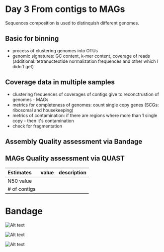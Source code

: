 # Day 3 From contigs to MAGs

Sequences composition is used to distinquish different genomes. 

## Basic for binning 

 - process of clustering genomes into OTUs
 - genomic signatures: GC content, k-mer content, coverage of reads (additional: tetranucteotide normalization frequences and other which I didn't get)
 
 ## Coverage data in multiple samples 
 
 - clustering frequences of coverages of contigs give to reconctrustion of genomes - MAGs
 - metrics for completeness of genomes: count single copy genes (SCGs: ribosomal and housekeeping) 
 - metrics of contamination: if there are regions where more than 1 single copy - then it's contamination
 - check for fragmentation

## Assembly Quality assessment via Bandage

## MAGs Quality assessment via QUAST 

|Estimates   |value | description | 
|:-----------|:-----|------------:|
|N50 value   |      | | 
|# of contigs|      | | 


# Bandage

![Alt text](sftp://sunam225@caucluster-old.rz.uni-kiel.de/home/sunam225/bandage_contigs.png)

 ![Alt text](sftp://sunam225@caucluster-old.rz.uni-kiel.de/home/sunam225/icarus.png)
 
![Alt text](sftp://sunam225@caucluster-old.rz.uni-kiel.de/home/sunam225/ikarus_report.png)